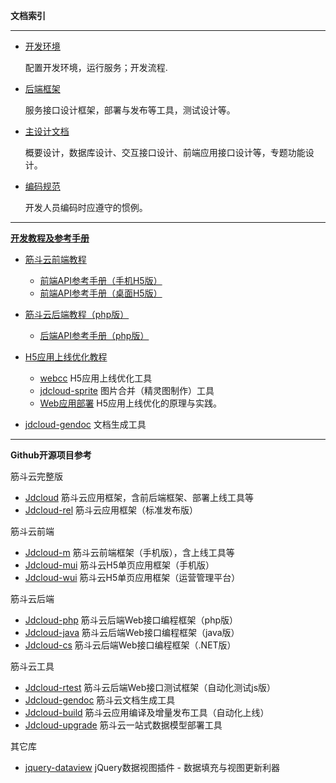 **文档索引**

---

- [开发环境](dev.html) 

	配置开发环境，运行服务；开发流程.

- [后端框架](后端框架.html)

	服务接口设计框架，部署与发布等工具，测试设计等。

- [主设计文档](../DESIGN.html)

	概要设计，数据库设计、交互接口设计、前端应用接口设计等，专题功能设计。

- [编码规范](编码规范.html)

	开发人员编码时应遵守的惯例。

---

**[开发教程及参考手册](http://dacatec.com/jdcloud-site/)**

- [筋斗云前端教程](http://dacatec.com/jdcloud-site/jdcloud-m.html)
	- [前端API参考手册（手机H5版）](api_m2.html)
	- [前端API参考手册（桌面H5版）](api_web.html)

- [筋斗云后端教程（php版）](http://dacatec.com/jdcloud-site/jdcloud-php.html)
	- [后端API参考手册（php版）](api_php.html)

- [H5应用上线优化教程](http://dacatec.com/jdcloud-site/jdcloud-tool.html)
	- [webcc](webcc.html) H5应用上线优化工具
	- [jdcloud-sprite](jdcloud-sprite.html) 图片合并（精灵图制作）工具
	- [Web应用部署](Web应用部署.html) H5应用上线优化的原理与实践。

- [jdcloud-gendoc](jdcloud-gendoc.html) 文档生成工具

---

**Github开源项目参考**

筋斗云完整版

- [Jdcloud](https://github.com/skyshore2001/JDCloud) 筋斗云应用框架，含前后端框架、部署上线工具等
- [Jdcloud-rel](https://github.com/skyshore2001/jdcloud-rel) 筋斗云应用框架（标准发布版）

筋斗云前端

- [Jdcloud-m](https://github.com/skyshore2001/jdcloud-m) 筋斗云前端框架（手机版），含上线工具等
- [Jdcloud-mui](https://github.com/skyshore2001/jdcloud-mui) 筋斗云H5单页应用框架（手机版）
- [Jdcloud-wui](https://github.com/skyshore2001/jdcloud-wui) 筋斗云H5单页应用框架（运营管理平台）

筋斗云后端

- [Jdcloud-php](https://github.com/skyshore2001/jdcloud-php) 筋斗云后端Web接口编程框架（php版）
- [Jdcloud-java](https://github.com/skyshore2001/jdcloud-java) 筋斗云后端Web接口编程框架（java版）
- [Jdcloud-cs](https://github.com/skyshore2001/jdcloud-cs) 筋斗云后端Web接口编程框架（.NET版）

筋斗云工具

- [Jdcloud-rtest](https://github.com/skyshore2001/jdcloud-rtest) 筋斗云后端Web接口测试框架（自动化测试js版）
- [Jdcloud-gendoc](https://github.com/skyshore2001/jdcloud-gendoc) 筋斗云文档生成工具
- [Jdcloud-build](https://github.com/skyshore2001/jdcloud-build) 筋斗云应用编译及增量发布工具（自动化上线）
- [Jdcloud-upgrade](https://github.com/skyshore2001/jdcloud-upgrade) 筋斗云一站式数据模型部署工具

其它库

- [jquery-dataview](https://github.com/skyshore2001/jquery-dataview) jQuery数据视图插件 - 数据填充与视图更新利器

